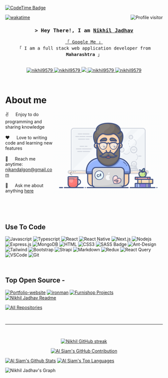 <!--
<h2 align="center"
  Welcome to Al Siam World!
  <img src="https://media.giphy.com/media/hvRJCLFzcasrR4ia7z/giphy.gif" width="28">
</h2>
-->

<!--
<p align="center">
  <a href="https://github.com/nikhil9579"><img src="https://readme-typing-svg.herokuapp.com/?lines=Self%20Taught%20Programmer;Front%20End%20Developer;1.5%2B%20years%20of%20coding%20experience;Always%20learning%20new%20things&center=true&width=380&height=45"></a>
</p>

 -->
[![CodeTime Badge](https://img.shields.io/endpoint?style=social&color=222&url=https%3A%2F%2Fapi.codetime.dev%2Fshield%3Fid%3D25617%26project%3D%26in=0)](https://codetime.dev)

<a href="https://komarev.com/ghpvc/?username=nikhil9579">
  <img align="right" src="https://komarev.com/ghpvc/?username=nikhil9579&label=Visitors&color=0e75b6&style=flat" alt="Profile visitor" />
</a>


[![wakatime](https://wakatime.com/badge/user/eebb3dd8-d9b2-40de-9b88-6fd6cac99dbc.svg)](https://wakatime.com/@eebb3dd8-d9b2-40de-9b88-6fd6cac99dbc)

<!-- Intro  -->
<h3 align="center">
        <samp>&gt; Hey There!, I am
                <b><a target="_blank" href="https://nikhil9579.com">Nikhil Jadhav</a></b>
        </samp>
</h3>


<p align="center"> 
  <samp>
    <a href="https://www.google.com/search?q=Nikhil+Jadhav">「 Google Me 」</a>
    <br>
    「 I am a full stack web application developer from <b>Maharashtra</b> 」
    <br>
    <br>
  </samp>
</p>

<p align="center">
 <a href="https://nikhil9579.com" target="blank">
  <img src="https://img.shields.io/badge/Website-DC143C?style=for-the-badge&logo=medium&logoColor=white" alt="nikhil9579" />
 </a>
 <a href="https://www.linkedin.com/in/nikhil-jadhav-a65391250/" target="_blank">
  <img src="https://img.shields.io/badge/LinkedIn-0077B5?style=for-the-badge&logo=linkedin&logoColor=white" alt="nikhil9579"/>
 </a>
 <!-- <a href="https://dev.to/nikhil9579" target="_blank">
  <img src="https://img.shields.io/badge/dev.to-0A0A0A?style=for-the-badge&logo=dev.to&logoColor=white" alt="nikhil9579" />
 </a> -->
 <a href="https://twitter.com/nikhilj_007" target="_blank">
  <img src="https://img.shields.io/badge/Twitter-1DA1F2?style=for-the-badge&logo=twitter&logoColor=white" />
 </a>
 <a href="https://www.instagram.com/mr_nikhilj_007/" target="_blank">
  <img src="https://img.shields.io/badge/Instagram-fe4164?style=for-the-badge&logo=instagram&logoColor=white" alt="nikhil9579" />
 </a> 
 <a href="https://www.facebook.com/profile.php?id=100028392948529" target="_blank">
  <img src="https://img.shields.io/badge/Facebook-20BEFF?&style=for-the-badge&logo=facebook&logoColor=white" alt="nikhil9579"  />
  </a> 
</p>
<br />

<!-- About Section -->
 # About me
 
<p>
 <img align="right" width="350" src="/assets/programmer.gif" alt="Coding gif" />
  
 ✌️ &emsp; Enjoy to do programming and sharing knowledge <br/><br/>
 ❤️ &emsp; Love to writing code and learning new features<br/><br/>
 📧 &emsp; Reach me anytime: njkandalgon@gmail.com<br/><br/>
 💬 &emsp; Ask me about anything [here](https://github.com/nikhil9579/nikhil9579/issues)

</p>

<br/>
<br/>
<br/>

## Use To Code

![Javascript](https://img.shields.io/badge/Javascript-F0DB4F?style=for-the-badge&labelColor=black&logo=javascript&logoColor=F0DB4F)
![Typescript](https://img.shields.io/badge/Typescript-007acc?style=for-the-badge&labelColor=black&logo=typescript&logoColor=007acc)
![React](https://img.shields.io/badge/-React-61DBFB?style=for-the-badge&labelColor=black&logo=react&logoColor=61DBFB)
![React Native](https://img.shields.io/badge/React_Native-20232A?style=for-the-badge&logo=react&logoColor=61DAFB)
![Next.js](https://img.shields.io/badge/next.js-000000?style=for-the-badge&logo=nextdotjs&logoColor=white)
![Nodejs](https://img.shields.io/badge/Nodejs-3C873A?style=for-the-badge&labelColor=black&logo=node.js&logoColor=3C873A)
![Express.js](https://img.shields.io/badge/Express.js-000000?style=for-the-badge&logo=express&logoColor=white)
![MongoDB](https://img.shields.io/badge/MongoDB-4EA94B?style=for-the-badge&logo=mongodb&logoColor=white)
![HTML](https://img.shields.io/badge/HTML5-E34F26?style=for-the-badge&logo=html5&logoColor=white)
![CSS3](https://img.shields.io/badge/CSS3-1572B6?style=for-the-badge&logo=css3&logoColor=white)
![SASS Badge](https://img.shields.io/badge/Sass-CC6699?style=for-the-badge&logo=sass&logoColor=white)
![Ant-Design](https://img.shields.io/badge/AntDesign-0170FE?style=for-the-badge&logo=antdesign&logoColor=white)
![Tailwind](https://img.shields.io/badge/Tailwind_CSS-092749?style=for-the-badge&logo=tailwindcss&logoColor=06B6D4&labelColor=000000)
![Bootstrap](https://img.shields.io/badge/Bootstrap-563D7C?style=for-the-badge&logo=bootstrap&logoColor=white)
![Strapi](https://img.shields.io/badge/strapi-2E7EEA?style=for-the-badge&logo=strapi&logoColor=white)
![Markdown](https://img.shields.io/badge/Markdown-000000?style=for-the-badge&logo=markdown&logoColor=white)
![Redux](https://img.shields.io/badge/Redux-593D88?style=for-the-badge&logo=redux&logoColor=white)
![React Query](https://img.shields.io/badge/-React_Query-FF4154?style=for-the-badge&logo=react%20query&logoColor=white)
![VSCode](https://img.shields.io/badge/Visual_Studio-0078d7?style=for-the-badge&logo=visual%20studio&logoColor=white)
![Git](https://img.shields.io/badge/Git-F05032?style=for-the-badge&logo=git&logoColor=white)

<br/>

## Top Open Source -
[![Portfolio-website](https://github-readme-stats.vercel.app/api/pin/?username=nikhil9579&repo=Portfolio-website&border_color=7F3FBF&bg_color=0D1117&title_color=C9D1D9&text_color=8B949E&icon_color=7F3FBF)](https://github.com/nikhil9579/Portfolio-website)
[![ironman](https://github-readme-stats.vercel.app/api/pin/?username=nikhil9579&repo=ironman&border_color=7F3FBF&bg_color=0D1117&title_color=C9D1D9&text_color=8B949E&icon_color=7F3FBF)](https://github.com/nikhil9579/ironman)
[![Furnishop Projects](https://github-readme-stats.vercel.app/api/pin/?username=nikhil9579&repo=furnishop&border_color=7F3FBF&bg_color=0D1117&title_color=C9D1D9&text_color=8B949E&icon_color=7F3FBF)](https://github.com/nikhil9579/furnishop)
[![Nikhil Jadhav Readme](https://github-readme-stats.vercel.app/api/pin/?username=nikhil9579&repo=nikhil9579&border_color=7F3FBF&bg_color=0D1117&title_color=C9D1D9&text_color=8B949E&icon_color=7F3FBF)](https://github.com/nikhil9579/nikhil9579)

<p align="left">
  <a href="https://github.com/nikhil9579?tab=repositories" target="_blank"><img alt="All Repositories" title="All Repositories" src="https://img.shields.io/badge/-All%20Repos-2962FF?style=for-the-badge&logo=koding&logoColor=white"/></a>
</p>

<br/>
<hr/>
<br/>

<p align="center">
  <a href="https://github.com/nikhil9579">
    <img src="https://github-readme-streak-stats.herokuapp.com/?user=nikhil9579&theme=radical&border=7F3FBF&background=0D1117" alt="Nikhil GitHub streak"/>
  </a>
</p>

<p align="center">
  <a href="https://github.com/nikhil9579">
    <img src="https://github-profile-summary-cards.vercel.app/api/cards/profile-details?username=nikhil9579&theme=radical" alt="Al Siam's GitHub Contribution"/>
  </a>
</p>

<a> 
    <a href="https://github.com/nikhil9579"><img alt="Al Siam's Github Stats" src="https://denvercoder1-github-readme-stats.vercel.app/api?username=nikhil9579&show_icons=true&count_private=true&theme=react&border_color=7F3FBF&bg_color=0D1117&title_color=F85D7F&icon_color=F8D866" height="192px" width="49.5%"/></a>
  <a href="https://github.com/nikhil9579"><img alt="Al Siam's Top Languages" src="https://denvercoder1-github-readme-stats.vercel.app/api/top-langs/?username=nikhil9579&langs_count=8&layout=compact&theme=react&border_color=7F3FBF&bg_color=0D1117&title_color=F85D7F&icon_color=F8D866" height="192px" width="49.5%"/></a>
  <br/>
</a>


![Nikhil Jadhav's Graph](https://github-readme-activity-graph.vercel.app/graph?username=nikhil9579&custom_title=Nikhil%20Jadhav's%20GitHub%20Activity%20Graph&bg_color=0D1117&color=7F3FBF&line=7F3FBF&point=7F3FBF&area_color=FFFFFF&title_color=FFFFFF&area=true)
